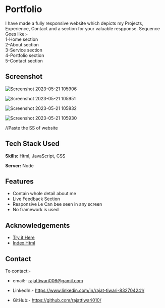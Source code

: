 # Portfolio

I have made a fully responsive website which depicts my Projects, Experience, Contact and a section for your valuable respponse.
Sequence Goes like:-<br>
1-Home section<br>
2-About section<br>
3-Service section<br>
4-Portfolio section<br>
5-Contact section<br>

## Screenshot
![Screenshot 2023-05-21 105906](https://github.com/rajattiwari010/Rajat-Portfolio/assets/115210236/b06aa061-fe5f-4462-84f4-902f52e9775f)

![Screenshot 2023-05-21 105951](https://github.com/rajattiwari010/Rajat-Portfolio/assets/115210236/7e51c201-305d-44b9-a53e-2773238372f1)

![Screenshot 2023-05-21 105832](https://github.com/rajattiwari010/Rajat-Portfolio/assets/115210236/e6d83e17-4ce8-49fb-81c6-443374fb098d)

![Screenshot 2023-05-21 105930](https://github.com/rajattiwari010/Rajat-Portfolio/assets/115210236/7e6b98ee-b10a-4996-9691-4b617f3a14e0)




//Paste the SS of website
## Tech Stack Used

**Skills:** Html, JavaScript, CSS

**Server:** Node


## Features

- Contain whole detail about me
- Live Feedback Section
- Responsive i.e Can bee seen in any screen
- No framework is used

## Acknowledgements

 - [Try  it Here ](https://rajattiwari010.github.io/Rajat-Portfolio/)
 - [Index Html](https://github.com/rajattiwari010/Rajat-Portfolio/blob/MY-REPO's/index.html)
 


## Contact

To contact:- 
- email:- rajattiwari006@gamil.com

- LinkedIn:- https://www.linkedin.com/in/rajat-tiwari-832704241/

- GitHub:- https://github.com/rajattiwari010/



